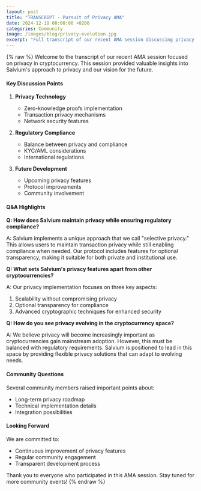```yaml
---
layout: post
title: "TRANSCRIPT - Pursuit of Privacy AMA"
date: 2024-12-18 08:00:00 +0200
categories: Community
image: /images/blog/privacy-evolution.jpg
excerpt: "Full transcript of our recent AMA session discussing privacy in cryptocurrency and Salvium's unique approach."
---
```


{% raw %}
Welcome to the transcript of our recent AMA session focused on privacy in cryptocurrency. This session provided valuable insights into Salvium's approach to privacy and our vision for the future.

#### **Key Discussion Points**

1. **Privacy Technology**
   - Zero-knowledge proofs implementation
   - Transaction privacy mechanisms
   - Network security features

2. **Regulatory Compliance**
   - Balance between privacy and compliance
   - KYC/AML considerations
   - International regulations

3. **Future Development**
   - Upcoming privacy features
   - Protocol improvements
   - Community involvement

#### **Q&A Highlights**

**Q: How does Salvium maintain privacy while ensuring regulatory compliance?**

A: Salvium implements a unique approach that we call "selective privacy." This allows users to maintain transaction privacy while still enabling compliance when needed. Our protocol includes features for optional transparency, making it suitable for both private and institutional use.

**Q: What sets Salvium's privacy features apart from other cryptocurrencies?**

A: Our privacy implementation focuses on three key aspects:
1. Scalability without compromising privacy
2. Optional transparency for compliance
3. Advanced cryptographic techniques for enhanced security

**Q: How do you see privacy evolving in the cryptocurrency space?**

A: We believe privacy will become increasingly important as cryptocurrencies gain mainstream adoption. However, this must be balanced with regulatory requirements. Salvium is positioned to lead in this space by providing flexible privacy solutions that can adapt to evolving needs.

#### **Community Questions**

Several community members raised important points about:
- Long-term privacy roadmap
- Technical implementation details
- Integration possibilities

#### **Looking Forward**

We are committed to:
- Continuous improvement of privacy features
- Regular community engagement
- Transparent development process

Thank you to everyone who participated in this AMA session. Stay tuned for more community events!
{% endraw %}
